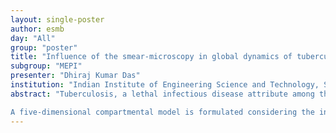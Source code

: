 ```yaml
---
layout: single-poster
author: esmb
day: "All"
group: "poster"
title: "Influence of the smear-microscopy in global dynamics of tuberculosis transmission"
subgroup: "MEPI"
presenter: "Dhiraj Kumar Das"
institution: "Indian Institute of Engineering Science and Technology, Shibpur"
abstract: "Tuberculosis, a lethal infectious disease attribute among the top 10 causes of death globally and leading cause of death from a single infectious pathogen (rank before HIV). The sputum smear-microscopy and chest X-ray are the key TB diagnosis methods available in resource-constrained health settings of many developing countries. The specificity of the diagnostic method is satisfactory whereas, sensitivity is limited and cannot detect pulmonary tuberculosis (PTB) cases below a bacterial load of 1000 organism/ml. According to the sensitivity of this diagnostic method,  PTB patients are categorized into two kinds: (a) smear-positive and (b) smear-negative. Interestingly, this categorization also scales the infectivity of PTB patients in the community. Our current study addresses this heterogeneity in the infectiousness of PTB individuals to investigate its consequences in disease dynamics.

A five-dimensional compartmental model is formulated considering the infectivity of both the smear-positive and negative PTB individuals. The expression of the basic reproduction number ($R_0$) is obtained through the next-generation matrix method. The asymptotic behaviour of the model is thoroughly discussed around the steady states of the proposed model. The global asymptotic stability of the equilibrium points is established using suitably constructed Lyapunov functions. It is observed that the disease-free equilibrium is globally asymptotically stable for $R_0<1$ and the disease-persistent equilibrium point is the same whenever $R_0>1$. The study also provides a list of normalized forward sensitivity indices of $R_0$ with respect to the involved parameters. This list showcases the influential level of the associated parameters in determining the size of the threshold quantity $R_0$. It has been found that neglecting the transmission capacity of the smear-negative individuals underestimates the value of $R_0$ whereas, ignoring the smear-negative compartment overestimates the same quantity. We also implement numerical simulations whenever necessary, using a suitable TB parameter set to visualize the obtained analytical results."
---
```

